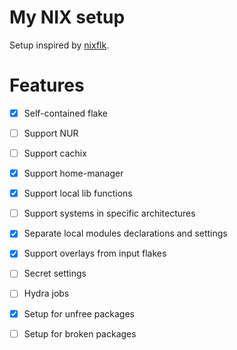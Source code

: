 
# My NIX setup

Setup inspired by [nixflk](https://github.com/nrdxp/nixflk).

# Features

- [X] Self-contained flake
- [ ] Support NUR
- [ ] Support cachix
- [X] Support home-manager
- [X] Support local lib functions
- [ ] Support systems in specific architectures
- [X] Separate local modules declarations and settings
- [X] Support overlays from input flakes
- [ ] Secret settings
- [ ] Hydra jobs
- [X] Setup for unfree packages
- [ ] Setup for broken packages


